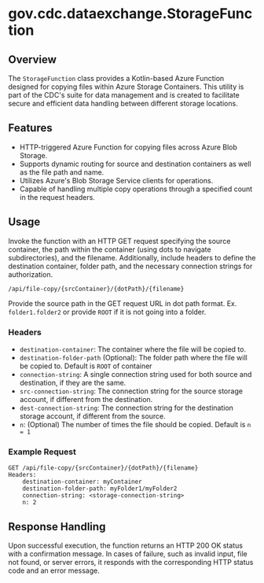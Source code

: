 # gov.cdc.dataexchange.StorageFunction

## Overview
The `StorageFunction` class provides a Kotlin-based Azure Function designed for copying files within Azure Storage Containers. This utility is part of the CDC's suite for data management and is created to facilitate secure and efficient data handling between different storage locations.

## Features
- HTTP-triggered Azure Function for copying files across Azure Blob Storage.
- Supports dynamic routing for source and destination containers as well as the file path and name.
- Utilizes Azure's Blob Storage Service clients for operations.
- Capable of handling multiple copy operations through a specified count in the request headers.

## Usage
Invoke the function with an HTTP GET request specifying the source container, the path within the container (using dots to navigate subdirectories), and the filename. Additionally, include headers to define the destination container, folder path, and the necessary connection strings for authorization.

`/api/file-copy/{srcContainer}/{dotPath}/{filename}`

Provide the source path in the GET request URL in dot path format.  Ex. `folder1.folder2` or provide `ROOT` if it is not going into a folder.

### Headers

- `destination-container`: The container where the file will be copied to.
- `destination-folder-path` (Optional): The folder path where the file will be copied to.  Default is `ROOT` of container
- `connection-string`: A single connection string used for both source and destination, if they are the same.
- `src-connection-string`: The connection string for the source storage account, if different from the destination.
- `dest-connection-string`: The connection string for the destination storage account, if different from the source.
- `n`: (Optional) The number of times the file should be copied.  Default is `n = 1`

### Example Request

```http
GET /api/file-copy/{srcContainer}/{dotPath}/{filename}
Headers:
    destination-container: myContainer
    destination-folder-path: myFolder1/myFolder2
    connection-string: <storage-connection-string>
    n: 2
```

## Response Handling
Upon successful execution, the function returns an HTTP 200 OK status with a confirmation message. In cases of failure, such as invalid input, file not found, or server errors, it responds with the corresponding HTTP status code and an error message.